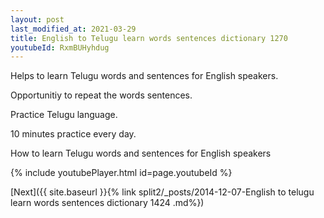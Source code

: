 ```yaml
---
layout: post
last_modified_at: 2021-03-29
title: English to Telugu learn words sentences dictionary 1270 
youtubeId: RxmBUHyhdug
---
```

 
 
Helps to learn Telugu words and sentences for English speakers.

Opportunitiy to repeat the words sentences. 

Practice Telugu language. 
 
10 minutes practice every day. 
 
How to learn Telugu words and sentences for English speakers 
 
{% include youtubePlayer.html id=page.youtubeId %}
 
 
[Next]({{ site.baseurl }}{% link  split2/_posts/2014-12-07-English to telugu learn words sentences dictionary 1424 .md%})
 
